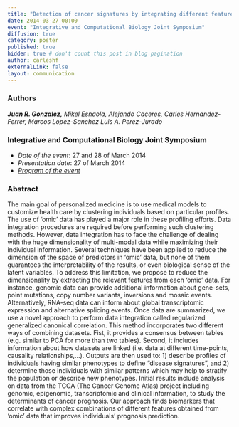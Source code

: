 ```yaml
---
title: "Detection of cancer signatures by integrating different features from omics data combining multi-block and path modelling methods"
date: 2014-03-27 00:00
event: "Integrative and Computational Biology Joint Symposium"
diffusion: true
category: poster
published: true
hidden: true # don't count this post in blog pagination
author: carleshf
externalLink: false
layout: communication
---
```


### Authors

___Juan R. Gonzalez,___ _Mikel Esnaola, Alejando Caceres, Carles Hernandez-Ferrer, Marcos Lopez-Sanchez Luis A. Perez-Jurado_

### Integrative and Computational Biology Joint Symposium 

 - _Date of the event_: 27 and 28 of March 2014
 - _Presentation date_: 27 of March 2014
 - _[Program of the event]({{baseurl}}/assets/integrative_and_computational_biology_joint_symposium.pdf)_

### Abstract

The main goal of personalized medicine is to use medical models to customize health care by clustering individuals based on particular profiles. The use of ‘omic’ data has played a major role in these profiling efforts. Data integration procedures are required before performing such clustering methods. However, data integration has to face the challenge of dealing with the huge dimensionality of multi-modal data while maximizing their individual information. Several techniques have been applied to reduce the dimension of the space of predictors in ‘omic’ data, but none of them guarantees the interpretability of the results, or even biological sense of the latent variables. To address this limitation, we propose to reduce the dimensionality by extracting the relevant features from each ‘omic’ data. For instance, genomic data can provide additional information about gene-sets, point mutations, copy number variants, inversions and mosaic events. Alternatively, RNA-seq data can inform about global transcriptomic expression and alternative splicing events. Once data are summarized, we use a novel approach to perform data integration called regularized generalized canonical correlation. This method incorporates two different ways of combining datasets. Fist, it provides a consensus between tables (e.g. similar to PCA for more than two tables). Second, it includes information about how datasets are linked (i.e. data at different time-points, causality relationships,...). Outputs are then used to: 1) describe profiles of individuals having similar phenotypes to define “disease signatures”, and 2) determine those individuals with similar patterns which may help to stratify the population or describe new phenotypes. Initial results include analysis on data from the TCGA (The Cancer Genome Atlas) project including genomic, epigenomic, transcriptomic and clinical information, to study the determinants of cancer prognosis. Our approach finds biomarkers that correlate with complex combinations of different features obtained from ‘omic’ data that improves individuals’ prognosis prediction.